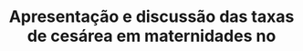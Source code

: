 ---
title: "Apresentação e discussão das taxas de cesárea em maternidades no "
layout: single
toc: true
toc_label: "Neste artigo"
author_profile: true
categories:
  - referencias
tags:
  - Amamentação
---
